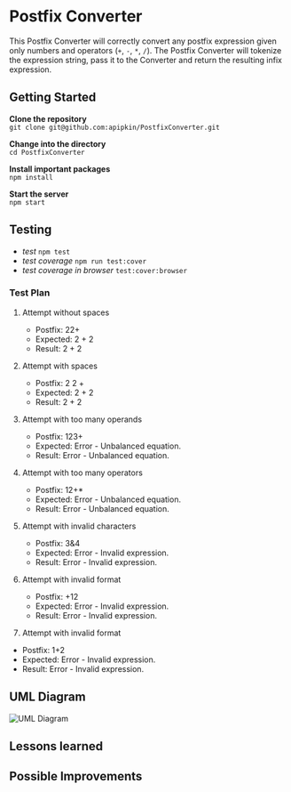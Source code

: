 # Postfix Converter

This Postfix Converter will correctly convert any postfix expression given only numbers and operators (`+`, `-`, `*`, `/`).
The Postfix Converter will tokenize the expression string, pass it to the Converter and return the resulting infix expression.

## Getting Started

**Clone the repository**<br>
`git clone git@github.com:apipkin/PostfixConverter.git`

**Change into the directory**<br>
`cd PostfixConverter`

**Install important packages**<br>
`npm install`

**Start the server**<br>
`npm start`



## Testing

 - *test* `npm test`
 - *test coverage* `npm run test:cover`
 - *test coverage in browser* `test:cover:browser`

### Test Plan

 1. Attempt without spaces
    - Postfix: 22+
    - Expected: 2 + 2
    - Result: 2 + 2

 2. Attempt with spaces
    - Postfix: 2 2 +
    - Expected: 2 + 2
    - Result: 2 + 2

 3. Attempt with too many operands
    - Postfix: 123+
    - Expected: Error - Unbalanced equation.
    - Result: Error - Unbalanced equation.

 4. Attempt with too many operators
    - Postfix: 12+*
    - Expected: Error - Unbalanced equation.
    - Result: Error - Unbalanced equation.

 5. Attempt with invalid characters
    - Postfix: 3&4
    - Expected: Error - Invalid expression.
    - Result: Error - Invalid expression.

 6. Attempt with invalid format
    - Postfix: +12
    - Expected: Error - Invalid expression.
    - Result: Error - Invalid expression.

 7. Attempt with invalid format
 - Postfix: 1+2
 - Expected: Error - Invalid expression.
 - Result: Error - Invalid expression.





## UML Diagram
![UML Diagram]()


## Lessons learned



## Possible Improvements


